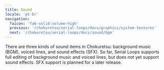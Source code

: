 ```yaml
---
title: Sound
locale: 'pt-br'
navigation:
  faicon: 'fa6-solid:volume-high'
  previous: '/chokuretsu/serial-loops/docs/graphics/system-textures'
  next: '/chokuretsu/serial-loops/docs/sound/bgm'
---
```


There are three kinds of sound items in Chokuretsu: background music (BGM), voiced lines, and sound effects (SFX). So far, Serial Loops supports full
editing of background music and voiced lines, but does not yet support sound effects. SFX support is planned for a later release.